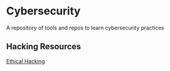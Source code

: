 # Cybersecurity
A repository of tools and repos to learn cybersecurity practices

## Hacking Resources
[Ethical Hacking](https://github.com/TCM-Course-Resources/Practical-Ethical-Hacking-Resources)
